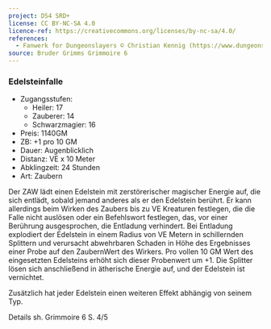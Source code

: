 ```yaml
---
project: DS4 SRD+
license: CC BY-NC-SA 4.0
licence-ref: https://creativecommons.org/licenses/by-nc-sa/4.0/
references: 
  - Fanwerk for Dungeonslayers © Christian Kennig (https://www.dungeonslayers.net/)
source: Bruder Grimms Grimmoire 6
---
```


### Edelsteinfalle

- Zugangsstufen:
  - Heiler: 17
  - Zauberer: 14
  - Schwarzmagier: 16
- Preis: 1140GM
- ZB: +1 pro 10 GM
- Dauer: Augenblicklich
- Distanz: VE x 10 Meter
- Abklingzeit: 24 Stunden
- Art: Zaubern

Der ZAW lädt einen Edelstein mit zerstörerischer magischer Energie auf, die sich entlädt, sobald jemand anderes als er den Edelstein berührt. Er kann allerdings beim Wirken des Zaubers bis zu VE Kreaturen festlegen, die die Falle nicht auslösen oder ein Befehlswort festlegen, das, vor einer Berührung ausgesprochen, die Entladung verhindert. Bei Entladung explodiert der Edelstein in einem Radius von VE Metern in schillernden Splittern und verursacht abwehrbaren Schaden in Höhe des Ergebnisses einer Probe auf den ZaubernWert des Wirkers. Pro vollen 10 GM Wert des eingesetzten Edelsteins erhöht sich dieser Probenwert um +1. Die Splitter lösen sich anschließend in ätherische Energie auf, und der Edelstein ist vernichtet.

Zusätzlich hat jeder Edelstein einen weiteren Effekt abhängig von seinem Typ.

Details sh. Grimmoire 6 S. 4/5

